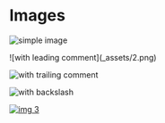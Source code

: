 # Images

![simple image](_assets/1.png)

<!-- comment -->![with leading comment](_assets/2.png)

![with trailing comment](_assets/3.png)<!-- comment -->

<!-- ![commented](_assets/4.png) -->

![with backslash](_assets/5\_1.png)

[![img 3](_assets/{{img_3}})](latex.md)